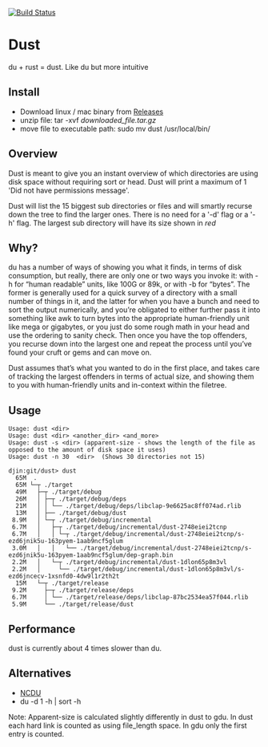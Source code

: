 [![Build Status](https://travis-ci.org/bootandy/dust.svg?branch=master)](https://travis-ci.org/bootandy/dust)


# Dust
du + rust = dust. Like du but more intuitive

## Install

 * Download linux / mac binary from [Releases](https://github.com/bootandy/dust/releases)
 * unzip file: tar -xvf _downloaded_file.tar.gz_
 * move file to executable path: sudo mv dust /usr/local/bin/

## Overview
Dust is meant to give you an instant overview of which directories are using disk space without requiring sort or head. Dust will print a maximum of 1 'Did not have permissions message'.

Dust will list the 15 biggest sub directories or files and will smartly recurse down the tree to find the larger ones. There is no need for a '-d' flag or a '-h' flag. The largest sub directory will have its size shown in *red*

## Why?
du has a number of ways of showing you what it finds, in terms of disk consumption, but really, there are only one or two ways you invoke it: with -h for “human readable” units, like 100G or 89k, or with -b for “bytes”. The former is generally used for a quick survey of a directory with a small number of things in it, and the latter for when you have a bunch and need to sort the output numerically, and you’re obligated to either further pass it into something like awk to turn bytes into the appropriate human-friendly unit like mega or gigabytes, or you just do some rough math in your head and use the ordering to sanity check. Then once you have the top offenders, you recurse down into the largest one and repeat the process until you’ve found your cruft or gems and can move on.

Dust assumes that’s what you wanted to do in the first place, and takes care of tracking the largest offenders in terms of actual size, and showing them to you with human-friendly units and in-context within the filetree. 

## Usage
```
Usage: dust <dir>
Usage: dust <dir> <another_dir> <and_more>
Usage: dust -s <dir> (apparent-size - shows the length of the file as opposed to the amount of disk space it uses)
Usage: dust -n 30  <dir>  (Shows 30 directories not 15)
```


```
djin:git/dust> dust
  65M  .
  65M └─┬ ./target
  49M   ├─┬ ./target/debug
  26M   │ ├─┬ ./target/debug/deps
  21M   │ │ └── ./target/debug/deps/libclap-9e6625ac8ff074ad.rlib
  13M   │ ├── ./target/debug/dust
 8.9M   │ └─┬ ./target/debug/incremental
 6.7M   │   ├─┬ ./target/debug/incremental/dust-2748eiei2tcnp
 6.7M   │   │ └─┬ ./target/debug/incremental/dust-2748eiei2tcnp/s-ezd6jnik5u-163pyem-1aab9ncf5glum
 3.0M   │   │   └── ./target/debug/incremental/dust-2748eiei2tcnp/s-ezd6jnik5u-163pyem-1aab9ncf5glum/dep-graph.bin
 2.2M   │   └─┬ ./target/debug/incremental/dust-1dlon65p8m3vl
 2.2M   │     └── ./target/debug/incremental/dust-1dlon65p8m3vl/s-ezd6jncecv-1xsnfd0-4dw9l1r2th2t
  15M   └─┬ ./target/release
 9.2M     ├─┬ ./target/release/deps
 6.7M     │ └── ./target/release/deps/libclap-87bc2534ea57f044.rlib
 5.9M     └── ./target/release/dust
```
## Performance
dust is currently about 4 times slower than du.

## Alternatives
 * [NCDU](https://dev.yorhel.nl/ncdu)
 * du -d 1 -h | sort -h

Note: Apparent-size is calculated slightly differently in dust to gdu. In dust each hard link is counted as using file_length space. In gdu only the first entry is counted.
